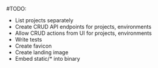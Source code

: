 #TODO:

 - List projects separately
 - Create CRUD API endpoints for projects, environments
 - Allow CRUD actions from UI for projects, environments
 - Write tests
 - Create favicon
 - Create landing image
 - Embed static/* into binary
